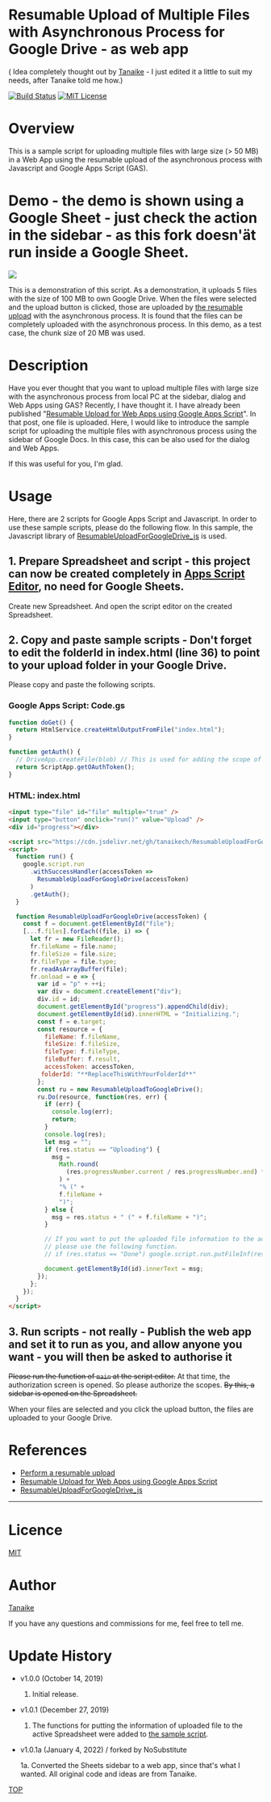 # Resumable Upload of Multiple Files with Asynchronous Process for Google Drive - as web app
( Idea completely thought out by [Tanaike](https://tanaikech.github.io/about/) - I just edited it a little to suit my needs, after Tanaike told me how.)

[![Build Status](https://travis-ci.org/tanaikech/AsynchronousResumableUploadForGoogleDrive.svg?branch=master)](https://travis-ci.org/tanaikech/AsynchronousResumableUploadForGoogleDrive)
[![MIT License](http://img.shields.io/badge/license-MIT-blue.svg?style=flat)](LICENCE)

<a name="top"></a>

<a name="overview"></a>

# Overview

This is a sample script for uploading multiple files with large size (> 50 MB) in a Web App using the resumable upload of the asynchronous process with Javascript and Google Apps Script (GAS).

<a name="demo"></a>

# Demo - the demo is shown using a Google Sheet - just check the action in the sidebar - as this fork doesn'ät run inside a Google Sheet.

![](images/demo.gif)

This is a demonstration of this script. As a demonstration, it uploads 5 files with the size of 100 MB to own Google Drive. When the files were selected and the upload button is clicked, those are uploaded by [the resumable upload](https://developers.google.com/drive/api/v3/manage-uploads#resumable) with the asynchronous process. It is found that the files can be completely uploaded with the asynchronous process. In this demo, as a test case, the chunk size of 20 MB was used.

<a name="Description"></a>

# Description

Have you ever thought that you want to upload multiple files with large size with the asynchronous process from local PC at the sidebar, dialog and Web Apps using GAS? Recently, I have thought it. I have already been published "[Resumable Upload for Web Apps using Google Apps Script](https://github.com/tanaikech/Resumable_Upload_For_WebApps)". In that post, one file is uploaded. Here, I would like to introduce the sample script for uploading the multiple files with asynchronous process using the sidebar of Google Docs. In this case, this can be also used for the dialog and Web Apps.

If this was useful for you, I'm glad.

# Usage

Here, there are 2 scripts for Google Apps Script and Javascript. In order to use these sample scripts, please do the following flow. In this sample, the Javascript library of [ResumableUploadForGoogleDrive_js](https://github.com/tanaikech/ResumableUploadForGoogleDrive_js) is used.

## 1. Prepare Spreadsheet and script - this project can now be created completely in [Apps Script Editor](https://script.google.com/), no need for Google Sheets.

Create new Spreadsheet. And open the script editor on the created Spreadsheet.

## 2. Copy and paste sample scripts - Don't forget to edit the folderId in index.html (line 36) to point to your upload folder in your Google Drive.

Please copy and paste the following scripts.

<a name="samplescript"></a>

### Google Apps Script: Code.gs

```javascript
function doGet() {
  return HtmlService.createHtmlOutputFromFile("index.html");
}

function getAuth() {
  // DriveApp.createFile(blob) // This is used for adding the scope of "https://www.googleapis.com/auth/drive".
  return ScriptApp.getOAuthToken();
}
```

### HTML: index.html

```html
<input type="file" id="file" multiple="true" />
<input type="button" onclick="run()" value="Upload" />
<div id="progress"></div>

<script src="https://cdn.jsdelivr.net/gh/tanaikech/ResumableUploadForGoogleDrive_js@master/resumableupload_js.min.js"></script>
<script>
  function run() {
    google.script.run
      .withSuccessHandler(accessToken =>
        ResumableUploadForGoogleDrive(accessToken)
      )
      .getAuth();
  }

  function ResumableUploadForGoogleDrive(accessToken) {
    const f = document.getElementById("file");
    [...f.files].forEach((file, i) => {
      let fr = new FileReader();
      fr.fileName = file.name;
      fr.fileSize = file.size;
      fr.fileType = file.type;
      fr.readAsArrayBuffer(file);
      fr.onload = e => {
        var id = "p" + ++i;
        var div = document.createElement("div");
        div.id = id;
        document.getElementById("progress").appendChild(div);
        document.getElementById(id).innerHTML = "Initializing.";
        const f = e.target;
        const resource = {
          fileName: f.fileName,
          fileSize: f.fileSize,
          fileType: f.fileType,
          fileBuffer: f.result,
          accessToken: accessToken,
         folderId: "**ReplaceThisWithYourFolderId**"
        };
        const ru = new ResumableUploadToGoogleDrive();
        ru.Do(resource, function(res, err) {
          if (err) {
            console.log(err);
            return;
          }
          console.log(res);
          let msg = "";
          if (res.status == "Uploading") {
            msg =
              Math.round(
                (res.progressNumber.current / res.progressNumber.end) * 100
              ) +
              "% (" +
              f.fileName +
              ")";
          } else {
            msg = res.status + " (" + f.fileName + ")";
          }

          // If you want to put the uploaded file information to the active Spreadsheet,
          // please use the following function.
          // if (res.status == "Done") google.script.run.putFileInf(res.result);

          document.getElementById(id).innerText = msg;
        });
      };
    });
  }
</script>
```

## 3. Run scripts - not really - Publish the web app and set it to run as you, and allow anyone you want - you will then be asked to authorise it 

~~Please run the function of `main` at the script editor.~~ At that time, the authorization screen is opened. So please authorize the scopes. ~~By this, a sidebar is opened on the Spreadsheet.~~

When your files are selected and you click the upload button, the files are uploaded to your Google Drive.

# References

- [Perform a resumable upload](https://developers.google.com/drive/api/v3/manage-uploads#resumable)
- [Resumable Upload for Web Apps using Google Apps Script](https://github.com/tanaikech/Resumable_Upload_For_WebApps)
- [ResumableUploadForGoogleDrive_js](https://github.com/tanaikech/ResumableUploadForGoogleDrive_js)

---

<a name="licence"></a>

# Licence

[MIT](LICENCE)

<a name="author"></a>

# Author

[Tanaike](https://tanaikech.github.io/about/)

If you have any questions and commissions for me, feel free to tell me.

<a name="updatehistory"></a>

# Update History

- v1.0.0 (October 14, 2019)

  1. Initial release.

<a name="v101"></a>

- v1.0.1 (December 27, 2019)

  1. The functions for putting the information of uploaded file to the active Spreadsheet were added to [the sample script](#samplescript).

- v1.0.1a (January 4, 2022) / forked by NoSubstitute

  1a. Converted the Sheets sidebar to a web app, since that's what I wanted. All original code and ideas are from Tanaike.

[TOP](#top)
